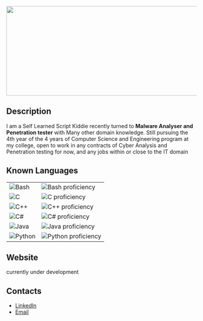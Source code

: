 <p align="center">
<img src="https://github.com/T-cube2512/T-cube2512/blob/main/N4m3-r.gif" width="618px" height="237px" />
</p>


## Description
<p>I am a Self Learned Script Kiddie recently turned to <b>Malware Analyser and Penetration tester</b> with Many other domain knowledge. Still pursuing the 4th year of the 4 years of Computer Science and Engineering program at my college, open to work in any contracts of Cyber Analysis and Penetration testing for now, and any jobs within or close to the IT domain</p>

## Known Languages
<table>
  <tr>
    <td><img src="https://img.shields.io/badge/Bash-4EAA25?style=for-the-badge&logo=gnu-bash&logoColor=white" alt="Bash" /></td>
    <td><img src="https://progress-bar.dev/90/?scale=100&width=200&suffix=%" alt="Bash proficiency" /></td>
  </tr>
  <tr>
    <td><img src="https://img.shields.io/badge/C-A8B9CC?style=for-the-badge&logo=c&logoColor=white" alt="C" /></td>
    <td><img src="https://progress-bar.dev/70/?scale=100&width=200&suffix=%" alt="C proficiency" /></td>
  </tr>
  <tr>
    <td><img src="https://img.shields.io/badge/C++-00599C?style=for-the-badge&logo=c%2B%2B&logoColor=white" alt="C++" /></td>
    <td><img src="https://progress-bar.dev/75/?scale=100&width=200&suffix=%" alt="C++ proficiency" /></td>
  </tr>
  <tr>
    <td><img src="https://img.shields.io/badge/C%23-239120?style=for-the-badge&logo=c-sharp&logoColor=white" alt="C#" /></td>
    <td><img src="https://progress-bar.dev/85/?scale=100&width=200&suffix=%" alt="C# proficiency" /></td>
  </tr>
  <tr>
    <td><img src="https://img.shields.io/badge/Java-007396?style=for-the-badge&logo=java&logoColor=white" alt="Java" /></td>
    <td><img src="https://progress-bar.dev/75/?scale=100&width=200&suffix=%" alt="Java proficiency" /></td>
  </tr>
  <tr>
    <td><img src="https://img.shields.io/badge/Python-3776AB?style=for-the-badge&logo=python&logoColor=white" alt="Python" /></td>
    <td><img src="https://progress-bar.dev/80/?scale=100&width=200&suffix=%" alt="Python proficiency" /></td>
  </tr>
</table>

## Website
currently under development
<!-- [Visit my website](http://www.dummywebsite.com)-->

## Contacts
- [LinkedIn](https://www.linkedin.com/in/srivatsan-venkatesh)
- [Email](mailto:srivenk03@gmail.com)
